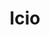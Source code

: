 ---
title: "lcio"
layout: cache
categories: [package, develop-2025-02-09]
meta: {"versions": ["2.22.4"], "compilers": ["gcc@=11.4.0"], "oss": ["ubuntu22.04"], "platforms": ["linux"], "targets": ["x86_64_v3"], "stacks": ["hep", "root"], "num_specs": 1, "num_specs_by_stack": {"hep": 1, "root": 1}}
spec_details: [{"hash": "6h23hxjx6bployz5raysgorpcdokvrwf", "compiler": "gcc@=11.4.0", "versions": ["2.22.4"], "os": "ubuntu22.04", "platform": "linux", "target": "x86_64_v3", "variants": ["build_system=cmake", "build_type=Release", "cxxstd=20", "~examples", "generator=make", "~ipo", "~jar", "+rootdict"], "stacks": ["hep", "root"], "size": "-", "tarball": "https://binaries.spack.io/develop-2025-02-09/build_cache/linux-ubuntu22.04-x86_64_v3/gcc-11.4.0/lcio-2.22.4/linux-ubuntu22.04-x86_64_v3-gcc-11.4.0-lcio-2.22.4-6h23hxjx6bployz5raysgorpcdokvrwf.spack"}]
---